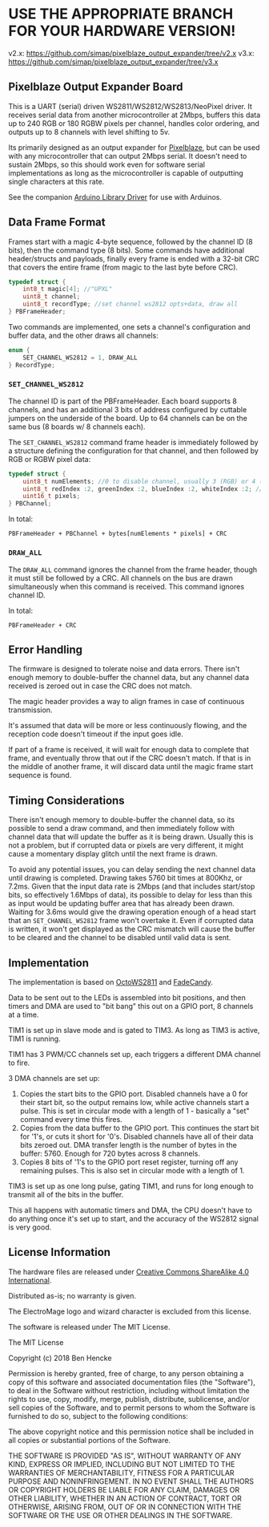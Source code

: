 # USE THE APPROPRIATE BRANCH FOR YOUR HARDWARE VERSION!

v2.x: https://github.com/simap/pixelblaze_output_expander/tree/v2.x
v3.x: https://github.com/simap/pixelblaze_output_expander/tree/v3.x

Pixelblaze Output Expander Board
-------------------

This is a UART (serial) driven WS2811/WS2812/WS2813/NeoPixel driver. It receives serial data from another microcontroller at 2Mbps, buffers this data up to 240 RGB or 180 RGBW pixels per channel, handles color ordering, and outputs up to 8 channels with level shifting to 5v.

Its primarily designed as an output expander for [Pixelblaze](https://www.tindie.com/products/12158/), but can be used with any microcontroller that can output 2Mbps serial. It doesn't need to sustain 2Mbps, so this should work even for software serial implementations as long as the microcontroller is capable of outputting single characters at this rate.

See the companion [Arduino Library Driver](https://github.com/simap/pbDriverAdapter/) for use with Arduinos.

Data Frame Format
-------------------

Frames start with a magic 4-byte sequence, followed by the channel ID (8 bits), then the command type (8 bits). Some commands have additional header/structs and payloads, finally every frame is ended with a 32-bit CRC that covers the entire frame (from magic to the last byte before CRC).

```c
typedef struct {
	int8_t magic[4]; //"UPXL"
	uint8_t channel;
	uint8_t recordType; //set channel ws2812 opts+data, draw all
} PBFrameHeader;
```

Two commands are implemented, one sets a channel's configuration and buffer data, and the other draws all channels:

```c
enum {
	SET_CHANNEL_WS2812 = 1, DRAW_ALL
} RecordType;
```

### `SET_CHANNEL_WS2812`

The channel ID is part of the PBFrameHeader. Each board supports 8 channels, and has an additional 3 bits of address configured by cuttable jumpers on the underside of the board. Up to 64 channels can be on the same bus (8 boards w/ 8 channels each).

The `SET_CHANNEL_WS2812` command frame header is immediately followed by a structure defining the configuration for that channel, and then followed by RGB or RGBW pixel data:

```c
typedef struct {
	uint8_t numElements; //0 to disable channel, usually 3 (RGB) or 4 (RGBW)
	uint8_t redIndex :2, greenIndex :2, blueIndex :2, whiteIndex :2; //color orders, data on the line assumed to be RGB or RGBW
	uint16_t pixels;
} PBChannel;
```

In total:

```
PBFrameHeader + PBChannel + bytes[numElements * pixels] + CRC
```

### `DRAW_ALL`

The `DRAW_ALL` command ignores the channel from the frame header, though it must still be followed by a CRC. All channels on the bus are drawn simultaneously when this command is received. This command ignores channel ID.

In total:

```
PBFrameHeader + CRC
```

Error Handling
-------------------

The firmware is designed to tolerate noise and data errors. There isn't enough memory to double-buffer the channel data, but any channel data received is zeroed out in case the CRC does not match.

The magic header provides a way to align frames in case of continuous transmission.

It's assumed that data will be more or less continuously flowing, and the reception code doesn't timeout if the input goes idle.

If part of a frame is received, it will wait for enough data to complete that frame, and eventually throw that out if the CRC doesn't match. If that is in the middle of another frame, it will discard data until the magic frame start sequence is found. 

Timing Considerations
-------------------

There isn't enough memory to double-buffer the channel data, so its possible to send a draw command, and then immediately follow with channel data that will update the buffer as it is being drawn. Usually this is not a problem, but if corrupted data or pixels are very different, it might cause a momentary display glitch until the next frame is drawn.

To avoid any potential issues, you can delay sending the next channel data until drawing is completed. Drawing takes 5760 bit times at 800Khz, or 7.2ms. Given that the input data rate is 2Mbps (and that includes start/stop bits, so effectively 1.6Mbps of data), its possible to delay for less than this as input would be updating buffer area that has already been drawn. Waiting for 3.6ms would give the drawing operation enough of a head start that an `SET_CHANNEL_WS2812` frame won't overtake it. Even if corrupted data is written, it won't get displayed as the CRC mismatch will cause the buffer to be cleared and the channel to be disabled until valid data is sent.

Implementation
-------------------

The implementation is based on [OctoWS2811](https://www.pjrc.com/teensy/td_libs_OctoWS2811.html) and [FadeCandy](https://github.com/scanlime/fadecandy).

Data to be sent out to the LEDs is assembled into bit positions, and then timers and DMA are used to "bit bang" this out on a GPIO port, 8 channels at a time.

TIM1 is set up in slave mode and is gated to TIM3. As long as TIM3 is active, TIM1 is running.

TIM1 has 3 PWM/CC channels set up, each triggers a different DMA channel to fire. 

3 DMA channels are set up:

1. Copies the start bits to the GPIO port. Disabled channels have a 0 for their start bit, so the output remains low, while active channels start a pulse. This is set in circular mode with a length of 1 - basically a "set" command every time this fires.
2. Copies from the data buffer to the GPIO port. This continues the start bit for '1's, or cuts it short for '0's. Disabled channels have all of their data bits zeroed out. DMA transfer length is the number of bytes in the buffer: 5760. Enough for 720 bytes across 8 channels.
3. Copies 8 bits of '1's to the GPIO port reset register, turning off any remaining pulses. This is also set in circular mode with a length of 1.

TIM3 is set up as one long pulse, gating TIM1, and runs for long enough to transmit all of the bits in the buffer.

This all happens with automatic timers and DMA, the CPU doesn't have to do anything once it's set up to start, and the accuracy of the WS2812 signal is very good.

License Information
-------------------
The hardware files are released under [Creative Commons ShareAlike 4.0 International](https://creativecommons.org/licenses/by-sa/4.0/).

Distributed as-is; no warranty is given.

The ElectroMage logo and wizard character is excluded from this license.

The software is released under The MIT License.

The MIT License

Copyright (c) 2018 Ben Hencke

Permission is hereby granted, free of charge, to any person obtaining a copy
of this software and associated documentation files (the "Software"), to deal
in the Software without restriction, including without limitation the rights
to use, copy, modify, merge, publish, distribute, sublicense, and/or sell
copies of the Software, and to permit persons to whom the Software is
furnished to do so, subject to the following conditions:

The above copyright notice and this permission notice shall be included in
all copies or substantial portions of the Software.

THE SOFTWARE IS PROVIDED "AS IS", WITHOUT WARRANTY OF ANY KIND, EXPRESS OR
IMPLIED, INCLUDING BUT NOT LIMITED TO THE WARRANTIES OF MERCHANTABILITY,
FITNESS FOR A PARTICULAR PURPOSE AND NONINFRINGEMENT. IN NO EVENT SHALL THE
AUTHORS OR COPYRIGHT HOLDERS BE LIABLE FOR ANY CLAIM, DAMAGES OR OTHER
LIABILITY, WHETHER IN AN ACTION OF CONTRACT, TORT OR OTHERWISE, ARISING FROM,
OUT OF OR IN CONNECTION WITH THE SOFTWARE OR THE USE OR OTHER DEALINGS IN
THE SOFTWARE.
